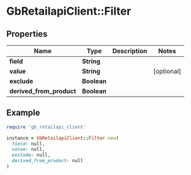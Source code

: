 # GbRetailapiClient::Filter

## Properties

| Name | Type | Description | Notes |
| ---- | ---- | ----------- | ----- |
| **field** | **String** |  |  |
| **value** | **String** |  | [optional] |
| **exclude** | **Boolean** |  |  |
| **derived_from_product** | **Boolean** |  |  |

## Example

```ruby
require 'gb_retailapi_client'

instance = GbRetailapiClient::Filter.new(
  field: null,
  value: null,
  exclude: null,
  derived_from_product: null
)
```

